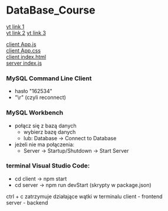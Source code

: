 # DataBase_Course

[yt link 1](https://www.youtube.com/watch?v=T8mqZZ0r-RA)     
[yt link 2](https://www.youtube.com/watch?v=3YrOOia3-mo)
[yt link 3](https://www.youtube.com/watch?v=_S2GKnFpdtE)

[client App.js](https://github.com/matCh00/DataBase_Course/blob/main/client/src/App.js)     
[client App.css](https://github.com/matCh00/DataBase_Course/blob/main/client/src/App.css)     
[client index.html](https://github.com/matCh00/DataBase_Course/blob/main/client/public/index.html)     
[server index.js](https://github.com/matCh00/DataBase_Course/blob/main/server/index.js)     

### MySQL Command Line Client
+ hasło "162534"
+ "\r" (czyli reconnect)

### MySQL Workbench
+ połącz się z bazą danych
    + wybierz bazę danych
    + lub: Database -> Connect to Database
+ jeżeli nie ma połączenia:
    + Server -> Startup/Shutdown -> Start Server

### terminal Visual Studio Code:
+ cd client  ->  npm start
+ cd server  ->  npm run devStart (skrypty w package.json)

ctrl + c  zatrzymuje działające wątki w terminalu
client - frontend     
server - backend
